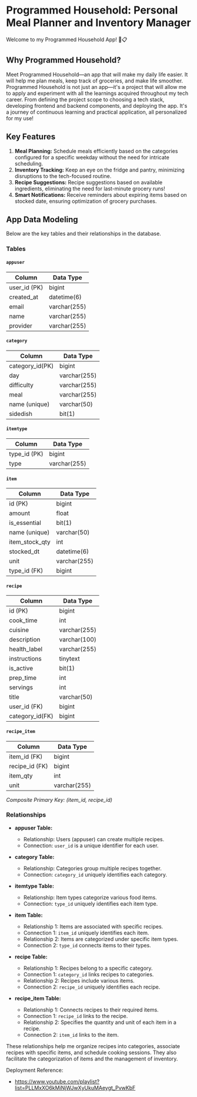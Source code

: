 # Programmed Household: Personal Meal Planner and Inventory Manager

Welcome to my Programmed Household App! 🍲📋

## Why Programmed Household?

Meet Programmed Household—an app that will make my daily life easier. It will help me plan meals, keep track of groceries, and make life smoother. Programmed Household is not just an app—it's a project that will allow me to apply and experiment with all the learnings acquired throughout my tech career. From defining the project scope to choosing a tech stack, developing frontend and backend components, and deploying the app. It's a journey of continuous learning and practical application, all personalized for my use!

## Key Features

1. **Meal Planning:** Schedule meals efficiently based on the categories configured for a specific weekday without the need for intricate scheduling.
2. **Inventory Tracking:** Keep an eye on the fridge and pantry, minimizing disruptions to the tech-focused routine.
3. **Recipe Suggestions:** Recipe suggestions based on available ingredients, eliminating the need for last-minute grocery runs!
4. **Smart Notifications:** Receive reminders about expiring items based on stocked date, ensuring optimization of grocery purchases.

## App Data Modeling

Below are the key tables and their relationships in the database.

### Tables

#### `appuser`
| Column      | Data Type   |
|-------------|-------------|
| user_id (PK)| bigint      |
| created_at  | datetime(6) |
| email       | varchar(255)|
| name        | varchar(255)|
| provider    | varchar(255)|

#### `category`
| Column         | Data Type   |
|----------------|-------------|
| category_id(PK)| bigint      |
| day            | varchar(255)|
| difficulty     | varchar(255)|
| meal           | varchar(255)|
| name (unique)  | varchar(50) |
| sidedish       | bit(1)      |

#### `itemtype`
| Column      | Data Type   |
|-------------|-------------|
| type_id (PK)| bigint      |
| type        | varchar(255)|

#### `item`
| Column         | Data Type   |
|----------------|-------------|
| id (PK)        | bigint      |
| amount         | float       |
| is_essential   | bit(1)      |
| name (unique)  | varchar(50) |
| item_stock_qty | int         |
| stocked_dt     | datetime(6) |
| unit           | varchar(255)|
| type_id (FK)   | bigint      |

#### `recipe`
| Column         | Data Type   |
|----------------|-------------|
| id (PK)        | bigint      |
| cook_time      | int         |
| cuisine        | varchar(255)|
| description    | varchar(100)|
| health_label   | varchar(255)|
| instructions   | tinytext    |
| is_active      | bit(1)      |
| prep_time      | int         |
| servings       | int         |
| title          | varchar(50) |
| user_id (FK)   | bigint      |
| category_id(FK)| bigint      |

#### `recipe_item`
| Column    | Data Type   |
|-----------|-------------|
| item_id (FK)| bigint     |
| recipe_id (FK)| bigint    |
| item_qty   | int         |
| unit      | varchar(255)|

*Composite Primary Key: (item_id, recipe_id)*

### Relationships

- **appuser Table:**
    - Relationship: Users (appuser) can create multiple recipes.
    - Connection: `user_id` is a unique identifier for each user.

- **category Table:**
    - Relationship: Categories group multiple recipes together.
    - Connection: `category_id` uniquely identifies each category.

- **itemtype Table:**
    - Relationship: Item types categorize various food items.
    - Connection: `type_id` uniquely identifies each item type.

- **item Table:**
    - Relationship 1: Items are associated with specific recipes.
    - Connection 1: `item_id` uniquely identifies each item.
    - Relationship 2: Items are categorized under specific item types.
    - Connection 2: `type_id` connects items to their types.

- **recipe Table:**
    - Relationship 1: Recipes belong to a specific category.
    - Connection 1: `category_id` links recipes to categories.
    - Relationship 2: Recipes include various items.
    - Connection 2: `recipe_id` uniquely identifies each recipe.

- **recipe_item Table:**
    - Relationship 1: Connects recipes to their required items.
    - Connection 1: `recipe_id` links to the recipe.
    - Relationship 2: Specifies the quantity and unit of each item in a recipe.
    - Connection 2: `item_id` links to the item.

These relationships help me organize recipes into categories, associate recipes with specific items, and schedule cooking sessions. They also facilitate the categorization of items and the management of inventory.

Deployment Reference:
- https://www.youtube.com/playlist?list=PLLMxXO6kMiNjWJwXyUkuMAeygt_PvwKbF
